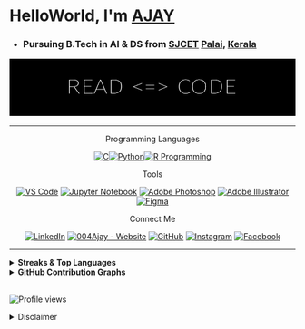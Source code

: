 # HelloWorld, I'm [AJAY](https://www.google.com/search?q=meaning+of+name+ajay&rlz=1C1CHBF_enIN998IN998&oq=meaning+of+name+AJAY&aqs=chrome.0.0i512l5j0i22i30j0i15i22i30j0i22i30l3.7210j1j7&sourceid=chrome&ie=UTF-8)

* ### Pursuing B.Tech in AI & DS from [SJCET](https://sjcetpalai.ac.in/) [Palai](https://en.wikipedia.org/wiki/Pala,_Kerala), [Kerala](https://en.wikipedia.org/wiki/Kerala)

![AJAY](ReadCode.png)

---


<p align="center"> Programming Languages </p>

<div style="display: flex; justify-content: center;">
  <a href="https://www.google.com/search?q=c+programming&rlz=1C1CHBF_enIN998IN998&oq=C+Programming&aqs=chrome.0.35i39j0i20i263i512j0i131i433i512j0i20i263i512j0i131i433i512j69i60j69i65j69i60.5289j0j7&sourceid=chrome&ie=UTF-8"><img src="https://img.icons8.com/color/480/000000/c-programming.png" title = "C" height='40'></a>
  <a href="https://www.google.com/search?q=Python&rlz=1C1CHBF_enIN998IN998&oq=Python&aqs=chrome..69i57j69i59l2j69i60j69i65j69i60l2j69i65.5263j0j7&sourceid=chrome&ie=UTF-8"><img src='https://img.icons8.com/color/480/000000/python--v1.png' title = "Python" height='40'></a>
  <a href="https://www.google.com/search?q=r+programming&rlz=1C1CHBF_enIN998IN998&oq=&aqs=chrome.1.69i57j69i59j0i67l3j69i60l3.1423j0j7&sourceid=chrome&ie=UTF-8"><img src="https://img.icons8.com/fluency/240/null/r-project.png" title = "R Programming" height='40'></a>
</div>



<p align="center"> Tools </p>

<p style="text-align:center;"><a href="https://www.google.com/search?q=vs+code&oq=vs+code&aqs=chrome..69i57j69i59j0i433i512l2j0i512j0i433i512j0i512j69i60.1255j0j7&sourceid=chrome&ie=UTF-8"><img src="https://img.icons8.com/fluency/240/000000/visual-studio-code-2019.png" title = "VS Code" height='40'></a> <a href="https://www.google.com/search?q=jupyter+notebook& rlz=1C1CHBF_enIN998IN998&oq=Jupyter+Notebook&aqs=chrome.0.35i39i355j46i39i199i465j0i67l3j69i60l3.2332j0j7&sourceid=chrome&ie=UTF-8"><img src="https://img.icons8.com/fluency/240/000000/jupyter.png" title = "Jupyter Notebook" height='40'></a> <a href="https://www.adobe.com/products/photoshop.html"><img src="https://img.icons8.com/color/480/000000/adobe-photoshop--v1.png" title = "Adobe Photoshop" height='40'></a> <a href="https://www.adobe.com/products/illustrator.html"><img src="https://img.icons8.com/color/480/000000/adobe-illustrator--v1.png" title = "Adobe Illustrator" height='40'></a> <a href="https://www.figma.com/"><img src="https://img.icons8.com/fluency/240/000000/figma.png" title = "Figma" height='40'></a></p>


<p align="center"> Connect Me </p>

<p style="text-align:center;"><a href="https://www.linkedin.com/in/ajay-t-shaju-976212183//"><img src="https://img.icons8.com/color/480/000000/linkedin.png" title = "LinkedIn" height='40'></a> <a href="https://004ajay.github.io/"><img src="https://img.icons8.com/fluency/96/000000/domain.png" title = "004Ajay - Website" height='40'></a> <a href="https://github.com/004Ajay"><img src="https://img.icons8.com/fluency/240/ffffff/github.png" title = "GitHub"  height='40'></a> <a href="https://www.instagram.com/mr_againster/"><img src="https://img.icons8.com/fluency/240/000000/instagram-new.png" title = "Instagram" height='40'></a> <a href="https://www.facebook.com/ajaytshaju/"><img src="https://img.icons8.com/fluency/240/000000/facebook-new.png" title = "Facebook" height='40'></a></p>
 


---

 <!-- Table format for Streaks & Top Languages --> 

 <details> 
  <summary><b> Streaks & Top Languages </b></summary>

 | <div class="stats" align="left"> [![GitHub Streak](http://github-readme-streak-stats.herokuapp.com?user=004Ajay&theme=dark&hide_border=true&date_format=M%20j%5B%2C%20Y%5D)](https://git.io/streak-stats) </div> | [![AJAY's Top Langs](https://github-readme-stats.vercel.app/api/top-langs/?username=004Ajay&layout=compact&theme=dark)](https://github.com/anuraghazra/github-readme-stats) |
 |------------ | ------------|

</details>

<!-- Miscellaneous -->

<details> 
  <summary><b> GitHub Contribution Graphs </b></summary>
   <img src="https://activity-graph.herokuapp.com/graph?username=004Ajay&custom_title=Ajay's%20Contribution%20Graph&theme=react-dark" title = "Ajay's Contribution Graph" /></a>
</details>

<br>

![Profile views](https://gpvc.arturio.dev/004Ajay)

<details>
<summary> Disclaimer </summary>

<h4>

* About the whole README
  * All fields are madeup after reading a ton of open materials & trial and errors.
  * Too much links & extra additions may confuse you, please go through each one.
  * If you need any help regarding any fields, try connecting me via [Instagram](https://www.instagram.com/mr_againster/) 
 
<br>

* About Total coding time & lines of code written
  * Those are calculated using third-party extensions, so accuracy may not be stable
  * And, the data are manually updated once a while with the help of heat maps, mental calculations & other notes.

### Thank You, if you read upto this message or skipped.  
### Have a great life ahead... 

</h4>

</details> 